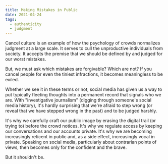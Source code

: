 ```yaml
---
title: Making Mistakes in Public
date: 2021-04-24
tags:
  - authenticity
  - judgment
---
```

Cancel culture is an example of how the psychology of crowds normalizes judgment at a large scale. It serves to cull the unproductive individuals from society. It accepts the premise that we should be defined by and judged for our worst mistakes. 

<!-- excerpt -->

But, we must ask which mistakes are forgivable? Which are not? If you cancel people for even the tiniest infractions, it becomes meaningless to be exiled.

Whether we see it in these terms or not, social media has given us a way to put typically fleeting thoughts into a permanent record that signals who we are. With "investigative journalism" (digging through someone's social media history), it's hardly surprising that we're afraid to step wrong (or reveal that we have stepped wrong in the past) and to be judged harshly. 

It's why we carefully craft our public image by erasing the digital trail (or trying to) before the crowd notices. It's why we regulate access by keeping our conversations and our accounts private. It's why we are becoming increasingly reticent in public and, as a side effect, increasingly vocal in private. Speaking on social media, particularly about contrarian points of views, then becomes only for the confident and the brave.  

But it shouldn't be.